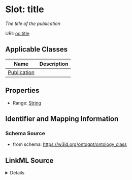 # Slot: title
_The title of the publication_


URI: [oc:title](http://w3id.org/ontogpt/ontology-class-templatetitle)



<!-- no inheritance hierarchy -->




## Applicable Classes

| Name | Description |
| --- | --- |
[Publication](Publication.md) | 






## Properties

* Range: [String](String.md)







## Identifier and Mapping Information







### Schema Source


* from schema: https://w3id.org/ontogpt/ontology_class




## LinkML Source

<details>
```yaml
name: title
description: The title of the publication
from_schema: https://w3id.org/ontogpt/ontology_class
rank: 1000
alias: title
owner: Publication
domain_of:
- Publication
range: string

```
</details>